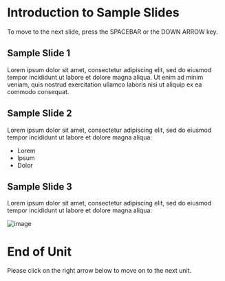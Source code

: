 # Introduction to Sample Slides

To move to the next slide, press the SPACEBAR or the DOWN ARROW key.
<!-- .element: style="text-align: center" -->


## Sample Slide 1

Lorem ipsum dolor sit amet, consectetur adipiscing elit, sed do eiusmod tempor
incididunt ut labore et dolore magna aliqua. Ut enim ad minim veniam, quis
nostrud exercitation ullamco laboris nisi ut aliquip ex ea commodo consequat.


## Sample Slide 2

Lorem ipsum dolor sit amet, consectetur adipiscing elit, sed do eiusmod tempor
incididunt ut labore et dolore magna aliqua:

* Lorem
* Ipsum
* Dolor


## Sample Slide 3

Lorem ipsum dolor sit amet, consectetur adipiscing elit, sed do eiusmod tempor
incididunt ut labore et dolore magna aliqua:

![image](/asset-v1:cloudify+cl100+dev+type@asset+block@images_course_image.png)


# End of Unit
Please click on the right arrow below to move on to the next unit.
<!-- .element: style="text-align: center" -->
